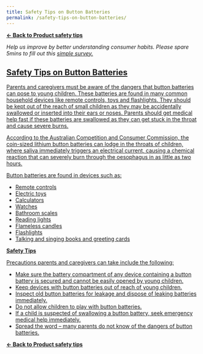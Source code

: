 ```yaml
---
title: Safety Tips on Button Batteries
permalink: /safety-tips-on-button-batteries/
---
```

**[&#8592; Back to Product safety tips](/consumers/product-safety-tips/electronics-and-appliances)**

*Help us improve by better understanding consumer habits. Please spare 5mins to fill out this <a href = "https://form.gov.sg/63a160c3cf15ee00129a4ab4">simple survey.*
	
## Safety Tips on Button Batteries
Parents and caregivers must be aware of the dangers that button batteries can pose to young children. These batteries are found in many common household devices like remote controls, toys and flashlights. They should be kept out of the reach of small children as they may be accidentally swallowed or inserted into their ears or noses. Parents should get medical help fast if these batteries are swallowed as they can get stuck in the throat and cause severe burns.

According to the Australian Competition and Consumer Commission, the coin-sized lithium button batteries can lodge in the throats of children, where saliva immediately triggers an electrical current, causing a chemical reaction that can severely burn through the oesophagus in as little as two hours.

Button batteries are found in devices such as:
* Remote controls
* Electric toys
* Calculators
* Watches
* Bathroom scales
* Reading lights
* Flameless candles
* Flashlights
* Talking and singing books and greeting cards

**Safety Tips**

Precautions parents and caregivers can take include the following:
* Make sure the battery compartment of any device containing a button battery is secured and cannot be easily opened by young children.
* Keep devices with button batteries out of reach of young children.
* Inspect old button batteries for leakage and dispose of leaking batteries immediately.
* Do not allow children to play with button batteries.
* If a child is suspected of swallowing a button battery, seek emergency medical help immediately.
* Spread the word – many parents do not know of the dangers of button batteries.

**[&#8592; Back to Product safety tips](/consumers/product-safety-tips/electronics-and-appliances)**